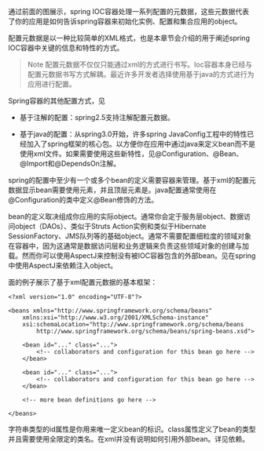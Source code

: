 通过前面的图展示，spring IOC容器处理一系列配置的元数据，这些元数据代表了你的应用是如何告诉spring容器来初始化实例、配置和集合应用的object。

配置元数据是以一种比较简单的XML格式，也是本章节会介绍的用于阐述spring IOC容器中关键的信息和特性的方式。

>Note
>配置元数据不仅仅只能通过xml的方式进行书写。Ioc容器本身已经与配置元数据书写方式解耦。最近许多开发者选择使用基于java的方式进行为应用进行配置。

Spring容器的其他配置方式，见
- 基于注解的配置：spring2.5支持注解配置元数据。

- 基于java的配置：从spring3.0开始，许多spring JavaConfig工程中的特性已经加入了spring框架的核心包。以方便你在应用中通过java来定义bean而不是使用xml文件。如果需要使用这些新特性，见@Configuration、@Bean、@Import和@DependsOn注解。

spring的配置中至少有一个或多个bean的定义需要容器来管理。基于xml的配置元数据显示bean需要使用<bean>元素，并且顶层元素是<beans>。java配置通常使用在@Configuration的类中定义@Bean修饰的方法。

bean的定义取决组成你应用的实际object。通常你会定于服务层object、数据访问object（DAOs）、类似于Struts Action实例和类似于Hibernate SessionFactory、JMS队列等的基础object。通常不需要配置细粒度的领域对象在容器中，因为这通常是数据访问层和业务逻辑来负责这些领域对象的创建与加载。然而你可以使用AspectJ来控制没有被IOC容器包含的外部bean。见在spring中使用AspectJ来依赖注入object。

面的例子展示了基于xml配置元数据的基本框架：

```
<?xml version="1.0" encoding="UTF-8"?>

<beans xmlns="http://www.springframework.org/schema/beans"
    xmlns:xsi="http://www.w3.org/2001/XMLSchema-instance"
    xsi:schemaLocation="http://www.springframework.org/schema/beans
        http://www.springframework.org/schema/beans/spring-beans.xsd">
        
    <bean id="..." class="...">
        <!-- collaborators and configuration for this bean go here -->
    </bean>

    <bean id="..." class="...">
        <!-- collaborators and configuration for this bean go here -->
    </bean>
    
    <!-- more bean definitions go here -->
    
</beans>
```

字符串类型的id属性是你用来唯一定义bean的标识。class属性定义了bean的类型并且需要使用全限定的类名。在xml并没有说明如何引用外部bean。详见依赖。



















